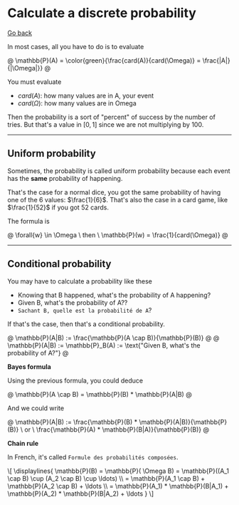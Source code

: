 # Calculate a discrete probability

[Go back](..)

In most cases, all you have to do is to evaluate

@
\mathbb{P}(A) = \color{green}{\frac{card(A)}{card(\Omega)} = \frac{|A|}{|\Omega|}}
@

You must evaluate 

* $card(A)$: how many values are in A, your event
* $card(\Omega)$: how many values are in Omega

Then the probability is a sort of "percent" of success
by the number of tries. But that's a value in $[0,1]$ since we are
not multiplying by 100.

<hr class="sr">

## Uniform probability

Sometimes, the probability is called uniform probability
because each event has the **same** probability of happening.

That's the case for a normal dice, you got the same
probability of having one of the 6 values: $\frac{1}{6}$.
That's also the case in a card game, like $\frac{1}{52}$
if you got 52 cards.

The formula is

@
\forall{w} \in \Omega \ then \ \mathbb{P}(w) = \frac{1}{card(\Omega)}
@

<hr class="sl">

## Conditional probability

You may have to calculate a probability like these

* Knowing that B happened, what's the probability of A happening?
* Given B, what's the probability of A??
* ``Sachant B, quelle est la probabilité de A``?

If that's the case, then that's a conditional probability.

@
\mathbb{P}(A|B) := \frac{\mathbb{P}(A \cap B)}{\mathbb{P}(B)}
@
@
\mathbb{P}(A|B) := \mathbb{P}_B(A) := \text{"Given B, what's the probability of A?"}
@

**Bayes formula**

Using the previous formula, you could deduce

@
\mathbb{P}(A \cap B) = \mathbb{P}(B) * \mathbb{P}(A|B)
@

And we could write

@
\mathbb{P}(A|B) := \frac{\mathbb{P}(B) * \mathbb{P}(A|B)}{\mathbb{P}(B)}
\ or \ \frac{\mathbb{P}(A) * \mathbb{P}(B|A)}{\mathbb{P}(B)}
@

**Chain rule**

In French, it's called ``Formule des probabilités composées``.

<div>
\[
\displaylines{
\mathbb{P}(B) = \mathbb{P}( \Omega B)
= \mathbb{P}((A_1 \cap B) \cup (A_2 \cap B) \cup \ldots) 
\\ = \mathbb{P}(A_1 \cap B) + \mathbb{P}(A_2 \cap B) + \ldots \\
= \mathbb{P}(A_1) * \mathbb{P}(B|A_1) + \mathbb{P}(A_2) * \mathbb{P}(B|A_2) + \ldots
}
\]
</div>